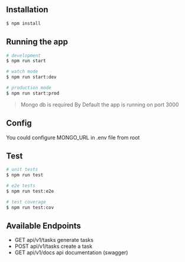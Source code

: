 ## Installation

```bash
$ npm install
```


## Running the app

```bash
# development
$ npm run start

# watch mode
$ npm run start:dev

# production mode
$ npm run start:prod
```

> Mongo db is required
> By Default the app is running on port 3000

## Config
You could configure MONGO_URL in .env file from root

## Test

```bash
# unit tests
$ npm run test

# e2e tests
$ npm run test:e2e

# test coverage
$ npm run test:cov
```

## Available Endpoints
* GET api/v1/tasks generate tasks
* POST api/v1/tasks create a task
* GET api/v1/docs api documentation (swagger)
